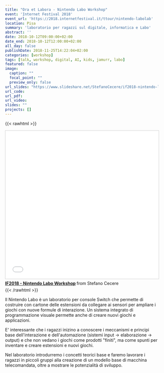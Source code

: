 ```yaml
---
title: "Ora et Labora - Nintendo Labo Workshop"
event: 'Internet Festival 2018'
event_url: 'https://2018.internetfestival.it/ttour/nintendo-labolab'
location: Pisa
summary: 'laboratorio per ragazzi sul digitale, informatica e Labo'
abstract: ''
date: 2018-10-12T09:00:00+02:00
date_end: 2018-10-12T12:00:00+02:00
all_day: false
publishDate: 2018-11-25T14:22:04+02:00
categories: [workshop]
tags: [talk, workshop, digital, AI, kids, jamurr, labo]
featured: false
image:
  caption: ""
  focal_point: ""
  preview_only: false
url_slides: "https://www.slideshare.net/StefanoCecere/if2018-nintendo-labo-workshop"
url_code:
url_pdf:
url_video:
slides: ""
projects: []
---
```


{{< rawhtml >}}
<iframe src="//www.slideshare.net/slideshow/embed_code/key/I5fBtHurPSeCBh" width="595" height="485" frameborder="0" marginwidth="0" marginheight="0" scrolling="no" style="border:1px solid #CCC; border-width:1px; margin-bottom:5px; max-width: 100%;" allowfullscreen> </iframe> <div style="margin-bottom:5px"> <strong> <a href="//www.slideshare.net/StefanoCecere/if2018-nintendo-labo-workshop" title="IF2018 - Nintendo Labo Workshop" target="_blank">IF2018 - Nintendo Labo Workshop</a> </strong> from Stefano Cecere</div>
{{< /rawhtml >}}

Il Nintendo Labo è un laboratorio per console Switch che permette di costruire con cartone delle estensioni da collegare ai sensori per ampliare i giochi con nuove formule di interazione. Un sistema integrato di programmazione visuale permette anche di creare nuovi giochi e applicazioni.

E' interessante che i ragazzi inizino a conoscere i meccanismi e principi base  dell'interazione e dell'automazione (sistemi input -> elaborazione -> output) e che non vedano i giochi come prodotti "finiti", ma come spunti per inventare e creare estensioni e nuovi giochi.

Nel laboratorio introdurremo i concetti teorici base e faremo lavorare i ragazzi in piccoli gruppi alla creazione di un modello base di macchina telecomandata, oltre a mostrare le potenzialità di sviluppo.
